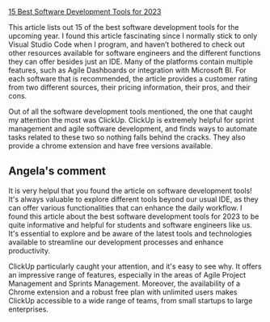[15 Best Software Development Tools for 2023](https://clickup.com/blog/software-development-tools/) 

This article lists out 15 of the best software development tools for the upcoming year. I found this article fascinating since I normally stick to only Visual Studio Code when I program, and haven’t bothered to check out other resources available for software engineers and the different functions they can offer besides just an IDE. Many of the platforms contain multiple features, such as Agile Dashboards or integration with Microsoft BI. For each software that is recommended, the article provides a customer rating from two different sources, their pricing information, their pros, and their cons. 

Out of all the software development tools mentioned, the one that caught my attention the most was ClickUp. ClickUp is extremely helpful for sprint management and agile software development, and finds ways to automate tasks related to these two so nothing falls behind the cracks. They also provide a chrome extension and have free versions available. 


## Angela's comment
It is very helpul that you found the article on software development tools! It's always valuable to explore different tools beyond our usual IDE, as they can offer various functionalities that can enhance the daily workflow. I found this article about the best software development tools for 2023 to be quite informative and helpful for students and software engineers like us. It's essential to explore and be aware of the latest tools and technologies available to streamline our development processes and enhance productivity.

ClickUp particularly caught your attention, and it's easy to see why. It offers an impressive range of features, especially in the areas of Agile Project Management and Sprints Management. Moreover, the availability of a Chrome extension and a robust free plan with unlimited users makes ClickUp accessible to a wide range of teams, from small startups to large enterprises.